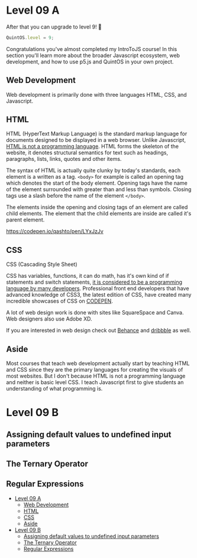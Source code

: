 # Level 09 A

After that you can upgrade to level 9! 🥳

```js
QuintOS.level = 9;
```

Congratulations you've almost completed my IntroToJS course! In this section you'll learn more about the broader Javascript ecosystem, web development, and how to use p5.js and QuintOS in your own project.

## Web Development

Web development is primarily done with three languages HTML, CSS, and Javascript.

## HTML

HTML (HyperText Markup Language) is the standard markup language for documents designed to be displayed in a web browser. Unlike Javascript, [HTML is not a programming language](https://ischool.syr.edu/why-html-is-not-a-programming-language/). HTML forms the skeleton of the website, it denotes structural semantics for text such as headings, paragraphs, lists, links, quotes and other items.

The syntax of HTML is actually quite clunky by today's standards, each element is a written as a tag. `<body>` for example is called an opening tag which denotes the start of the body element. Opening tags have the name of the element surrounded with greater than and less than symbols. Closing tags use a slash before the name of the element `</body>`.

The elements inside the opening and closing tags of an element are called child elements. The element that the child elements are inside are called it's parent element.

https://codepen.io/qashto/pen/LYxJzJv

## CSS

CSS (Cascading Style Sheet)

CSS has variables, functions, it can do math, has it's own kind of if statements and switch statements, [it is considered to be a programming language by many developers](https://css-tricks.com/is-css-a-programming-language/). Professional front end developers that have advanced knowledge of CSS3, the latest edition of CSS, have created many incredible showcases of CSS on [CODEPEN](https://codepen.io).

A lot of web design work is done with sites like SquareSpace and Canva. Web designers also use Adobe XD.

If you are interested in web design check out [Behance](https://www.behance.net/) and [dribbble](https://dribbble.com/) as well.

## Aside

Most courses that teach web development actually start by teaching HTML and CSS since they are the primary languages for creating the visuals of most websites. But I don't because HTML is not a programming language and neither is basic level CSS. I teach Javascript first to give students an understanding of what programming is.

# Level 09 B

## Assigning default values to undefined input parameters

## The Ternary Operator

## Regular Expressions

- [Level 09 A](#level-09-a)
	- [Web Development](#web-development)
	- [HTML](#html)
	- [CSS](#css)
	- [Aside](#aside)
- [Level 09 B](#level-09-b)
	- [Assigning default values to undefined input parameters](#assigning-default-values-to-undefined-input-parameters)
	- [The Ternary Operator](#the-ternary-operator)
	- [Regular Expressions](#regular-expressions)
